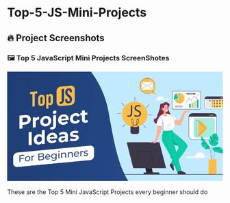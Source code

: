 # Top-5-JS-Mini-Projects
## 🔥 Project Screenshots

### 🖼️ Top 5 JavaScript Mini Projects ScreenShotes
![Screenshot 1](./assets/screenshot1.png)

These are the Top 5 Mini JavaScript Projects every beginner should do 
